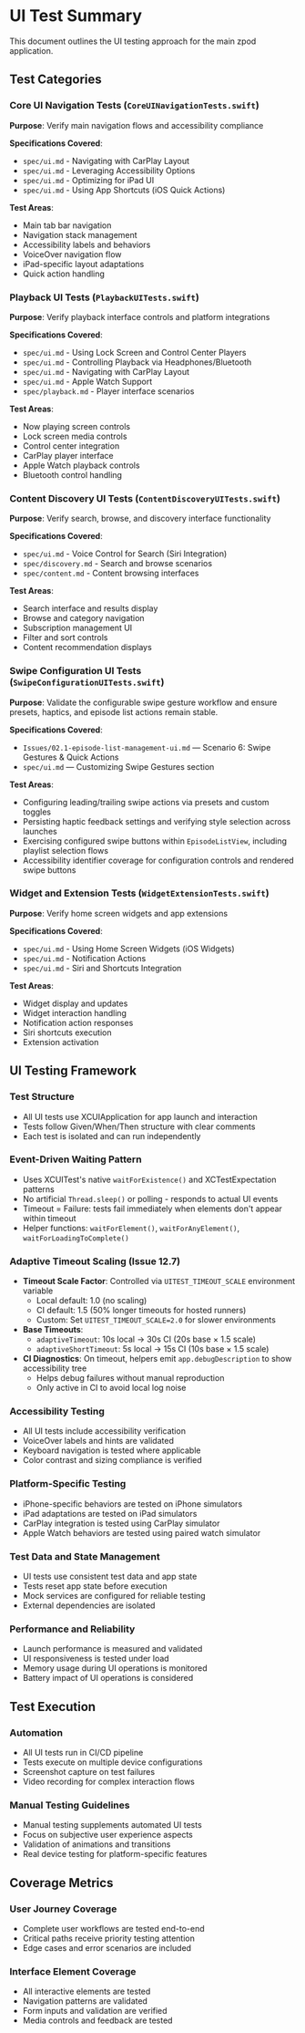 # UI Test Summary

This document outlines the UI testing approach for the main zpod application.

## Test Categories

### Core UI Navigation Tests (`CoreUINavigationTests.swift`)
**Purpose**: Verify main navigation flows and accessibility compliance

**Specifications Covered**:
- `spec/ui.md` - Navigating with CarPlay Layout
- `spec/ui.md` - Leveraging Accessibility Options  
- `spec/ui.md` - Optimizing for iPad UI
- `spec/ui.md` - Using App Shortcuts (iOS Quick Actions)

**Test Areas**:
- Main tab bar navigation
- Navigation stack management
- Accessibility labels and behaviors
- VoiceOver navigation flow
- iPad-specific layout adaptations
- Quick action handling

### Playback UI Tests (`PlaybackUITests.swift`)
**Purpose**: Verify playback interface controls and platform integrations

**Specifications Covered**:
- `spec/ui.md` - Using Lock Screen and Control Center Players
- `spec/ui.md` - Controlling Playback via Headphones/Bluetooth
- `spec/ui.md` - Navigating with CarPlay Layout
- `spec/ui.md` - Apple Watch Support
- `spec/playback.md` - Player interface scenarios

**Test Areas**:
- Now playing screen controls
- Lock screen media controls
- Control center integration
- CarPlay player interface
- Apple Watch playback controls
- Bluetooth control handling

### Content Discovery UI Tests (`ContentDiscoveryUITests.swift`)
**Purpose**: Verify search, browse, and discovery interface functionality

**Specifications Covered**:
- `spec/ui.md` - Voice Control for Search (Siri Integration)
- `spec/discovery.md` - Search and browse scenarios
- `spec/content.md` - Content browsing interfaces

**Test Areas**:
- Search interface and results display
- Browse and category navigation
- Subscription management UI
- Filter and sort controls
- Content recommendation displays

### Swipe Configuration UI Tests (`SwipeConfigurationUITests.swift`)
**Purpose**: Validate the configurable swipe gesture workflow and ensure presets, haptics, and episode list actions remain stable.

**Specifications Covered**:
- `Issues/02.1-episode-list-management-ui.md` — Scenario 6: Swipe Gestures & Quick Actions
- `spec/ui.md` — Customizing Swipe Gestures section

**Test Areas**:
- Configuring leading/trailing swipe actions via presets and custom toggles
- Persisting haptic feedback settings and verifying style selection across launches
- Exercising configured swipe buttons within `EpisodeListView`, including playlist selection flows
- Accessibility identifier coverage for configuration controls and rendered swipe buttons

### Widget and Extension Tests (`WidgetExtensionTests.swift`)
**Purpose**: Verify home screen widgets and app extensions

**Specifications Covered**:
- `spec/ui.md` - Using Home Screen Widgets (iOS Widgets)
- `spec/ui.md` - Notification Actions
- `spec/ui.md` - Siri and Shortcuts Integration

**Test Areas**:
- Widget display and updates
- Widget interaction handling
- Notification action responses
- Siri shortcuts execution
- Extension activation

## UI Testing Framework

### Test Structure
- All UI tests use XCUIApplication for app launch and interaction
- Tests follow Given/When/Then structure with clear comments
- Each test is isolated and can run independently

### Event-Driven Waiting Pattern
- Uses XCUITest's native `waitForExistence()` and XCTestExpectation patterns
- No artificial `Thread.sleep()` or polling - responds to actual UI events
- Timeout = Failure: tests fail immediately when elements don't appear within timeout
- Helper functions: `waitForElement()`, `waitForAnyElement()`, `waitForLoadingToComplete()`

### Adaptive Timeout Scaling (Issue 12.7)
- **Timeout Scale Factor**: Controlled via `UITEST_TIMEOUT_SCALE` environment variable
  - Local default: 1.0 (no scaling)
  - CI default: 1.5 (50% longer timeouts for hosted runners)
  - Custom: Set `UITEST_TIMEOUT_SCALE=2.0` for slower environments
- **Base Timeouts**:
  - `adaptiveTimeout`: 10s local → 30s CI (20s base × 1.5 scale)
  - `adaptiveShortTimeout`: 5s local → 15s CI (10s base × 1.5 scale)
- **CI Diagnostics**: On timeout, helpers emit `app.debugDescription` to show accessibility tree
  - Helps debug failures without manual reproduction
  - Only active in CI to avoid local log noise

### Accessibility Testing
- All UI tests include accessibility verification
- VoiceOver labels and hints are validated
- Keyboard navigation is tested where applicable
- Color contrast and sizing compliance is verified

### Platform-Specific Testing
- iPhone-specific behaviors are tested on iPhone simulators
- iPad adaptations are tested on iPad simulators
- CarPlay integration is tested using CarPlay simulator
- Apple Watch behaviors are tested using paired watch simulator

### Test Data and State Management
- UI tests use consistent test data and app state
- Tests reset app state before execution
- Mock services are configured for reliable testing
- External dependencies are isolated

### Performance and Reliability
- Launch performance is measured and validated
- UI responsiveness is tested under load
- Memory usage during UI operations is monitored
- Battery impact of UI operations is considered

## Test Execution

### Automation
- All UI tests run in CI/CD pipeline
- Tests execute on multiple device configurations
- Screenshot capture on test failures
- Video recording for complex interaction flows

### Manual Testing Guidelines
- Manual testing supplements automated UI tests
- Focus on subjective user experience aspects
- Validation of animations and transitions
- Real device testing for platform-specific features

## Coverage Metrics

### User Journey Coverage
- Complete user workflows are tested end-to-end
- Critical paths receive priority testing attention
- Edge cases and error scenarios are included

### Interface Element Coverage
- All interactive elements are tested
- Navigation patterns are validated
- Form inputs and validation are verified
- Media controls and feedback are tested